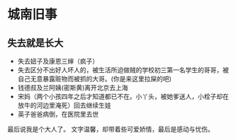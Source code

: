 # 城南旧事

## 失去就是长大

- 失去妞子及康恩三婶（疯子）
- 失去区分不出好人坏人的，被生活所迫做贼的学校初三第一名学生的哥哥，被自己无意暴露赃物而被抓的大哥。(你是来这里拉屎的吧)
- 钱德叔及兰阿姨(密斯黄)离开北京去上海
- 宋妈（两个小孩四年之后才知道都已不在。小丫头，被她爹送人，小栓子却在放牛的河边里淹死）回去继续生娃
- 英子爸爸病倒，在医院里去世

最后说我是个大人了。 文字温馨，却带着些可爱娇情，最后是感动与忧伤。

